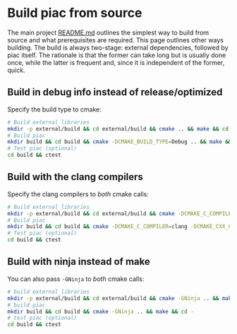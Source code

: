 # Build piac from source

The main project [README.md](../README.md) outlines the simplest way to build
from source and what prerequisites are required. This page outlines other ways
building. The build is always two-stage: external dependencies, followed by
piac itself. The rationale is that the former can take long but is usually done
once, while the latter is frequent and, since it is independent of the former,
quick.

## Build in debug info instead of release/optimized

Specify the build type to cmake:

```sh
# Build external libraries
mkdir -p external/build && cd external/build && cmake .. && make && cd -
# Build piac
mkdir build && cd build && cmake -DCMAKE_BUILD_TYPE=Debug .. && make && cd -
# Test piac (optional)
cd build && ctest
```

## Build with the clang compilers

Specify the clang compilers to _both_ cmake calls:

```sh
# Build external libraries
mkdir -p external/build && cd external/build && cmake -DCMAKE_C_COMPILER=clang -DCMAKE_CXX_COMPILER=clang++ .. && make && cd -
# Build piac
mkdir build && cd build && cmake -DCMAKE_C_COMPILER=clang -DCMAKE_CXX_COMPILER=clang++ .. && make && cd -
# Test piac (optional)
cd build && ctest
```

## Build with ninja instead of make

You can also pass `-GNinja` to _both_ cmake calls:

```sh
# build external libraries
mkdir -p external/build && cd external/build && cmake -GNinja .. && make && cd -
# build piac
mkdir build && cd build && cmake -GNinja .. && make && cd -
# test piac (optional)
cd build && ctest
```

